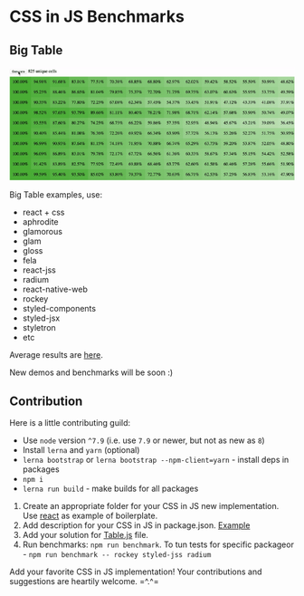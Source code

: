 # CSS in JS Benchmarks

## Big Table

![gif](https://github.com/A-gambit/CSS-IN-JS-Benchmarks/blob/master/img.gif)

Big Table examples, use:
- react + css
- aphrodite
- glamorous
- glam
- gloss
- fela
- react-jss
- radium
- react-native-web
- rockey
- styled-components
- styled-jsx
- styletron
- etc

Average results are [here](https://github.com/A-gambit/CSS-IN-JS-Benchmarks/blob/master/RESULT.md).

New demos and benchmarks will be soon :)

## Contribution

Here is a little contributing guild:

- Use `node` version `^7.9` (i.e. use `7.9` or newer, but not as new as `8`)
- Install `lerna` and `yarn` (optional)
- `lerna bootstrap` or `lerna bootstrap --npm-client=yarn` - install deps in packages
- `npm i`
- `lerna run build` - make builds for all packages

1. Create an appropriate folder for your CSS in JS new implementation. Use [react](https://github.com/A-gambit/CSS-IN-JS-Benchmarks/tree/master/packages/big-table/react) as example of boilerplate.
2. Add description for your CSS in JS in package.json. [Example](https://github.com/A-gambit/CSS-IN-JS-Benchmarks/blob/master/packages/big-table/aphrodite/package.json#L33-L37)
3. Add your solution for [Table.js](https://github.com/A-gambit/CSS-IN-JS-Benchmarks/blob/master/packages/big-table/react/client/Table.js) file.
4. Run benchmarks: `npm run benchmark`. To tun tests for specific packageor - `npm run benchmark -- rockey styled-jss radium`


Add your favorite CSS in JS implementation!
Your contributions and suggestions are heartily welcome. =^.^=
